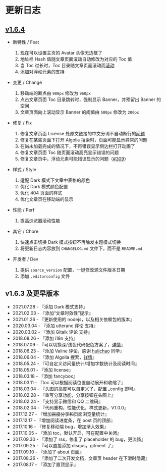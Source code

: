 # 更新日志

## [v1.6.4](https://github.com/fi3ework/hexo-theme-archer/pull/307)

- 新特性 / Feat

  1. 现在可以设置主页的 Avatar 头像无边框了
  2. 地址栏 Hash 值随文章页面滚动自动修改为对应的 Toc 值
  3. 当 Toc 过长时，Toc 目录随文章页面滚动而[滚动](https://github.com/fi3ework/hexo-theme-archer/projects/1#card-64443923)
  4. 添加对浮动元素的支持

- 变更 / Change

  1. 移动端的断点由 `980px` 修改为 `960px`
  2. 点击文章页面 Toc 目录跳转时，强制显示 Banner，并预留出 Banner 的空间
  3. 文章页面向上滚动显示 Banner 的阈值由 `500px` 修改为 `200px`

- 修复 / Fix

  1. 修复文章页面 License 处原文链接的中文分词不自动断行的[问题](https://github.com/fi3ework/hexo-theme-archer/issues/306#issuecomment-894640488)
  2. 修复在某些页面下打开 Algolia 搜索时，页面可能显示异常的问题
  3. 在尚未加载完成的情况下，不再错误显示侧边栏打开动画了
  4. 修复文章页面 Toc 随页面滚动高亮显示错误的问题
  5. 修复文章页中，浮动元素可能错误显示的问题（[#309](https://github.com/fi3ework/hexo-theme-archer/issues/309)）

- 样式 / Style

  1. 适配 Dark 模式下文章中表格的颜色
  2. 优化 Dark 模式颜色配置
  3. 优化 404 页面的样式
  4. 优化文章页在移动端的显示

- 性能 / Perf

  1. 提高浏览器滚动性能

- 其它 / Chore

  1. 快速点击切换 Dark 模式按钮不再触发主题模式切换
  2. 将更新日志内容放到 `CHANGELOG.md` 文件下，而不是 `README.md`

- 开发者 / Dev

  1. 提供 `source_version` 配置，一键修改源文件版本日期
  2. 添加 `.editorconfig` 文件

## v1.6.3 及更早版本

- 2021.07.28 - 『添加 Dark 模式支持』
- 2021.02.03 - 『添加“文章时效性”提示』
- 2021.01.26 - 『更新使用的 nodejs，以及相关依赖包的版本』
- 2020.03.04 - 『添加 utteranc 评论 支持』
- 2020.03.02 - 『添加 Gitalk 评论 支持』
- 2018.08.26 - 『添加 i18n 支持』
- 2018.07.09 - 『可以切换深/浅色代码配色方案了，[详情](https://github.com/fi3ework/hexo-theme-archer/wiki/%E5%88%87%E6%8D%A2%E4%BB%A3%E7%A0%81%E9%85%8D%E8%89%B2%E6%96%B9%E6%A1%88)』
- 2018.06.23 - 『添加 Valine 评论，感谢 [hulichao](https://github.com/fi3ework/hexo-theme-archer/issues/115) 同学』
- 2018.06.04 - 『添加 Algolia 搜索，[详情](https://github.com/fi3ework/hexo-theme-archer/wiki/%E5%90%AF%E7%94%A8-Algolia-%E6%90%9C%E7%B4%A2)』
- 2018.05.24 - 『可自定义访问量统计/增加字数统计及阅读时间』
- 2018.05.01 - 『添加 license』
- 2018.03.18 - 『添加 fancybox』
- 2018.03.11 - 『toc 可以根据阅读位置自动展开和收缩了』
- 2018.03.04 - 『头图的高度可以自定义了，配置 \_config 即可』
- 2018.02.28 - 『重写分享功能，分享按钮在头图上』
- 2018.02.24 - 『支持显示微信和 QQ 二维码』
- 2018.02.04 - 『代码重构，性能优化，样式更新，V1.0.0』
- 2017.12.27 - 『增加~~百度分享和~~页面浏览量统计』
- 2017.12.17 - 『增加阅读进度条，在 post 页的顶部』
- 2017.10.16 - 『修复移动端 bug，增加渐入效果』
- 2017.10.05 - 『添加 toc，默认开启，可在配置中关闭』
- 2017.09.30 - 『添加了 rss，修复了 placeholder 的 bug，更流畅』
- 2017.09.25 - 『可以直接添加 disqus，gitment 了』
- 2017.09.10 - 『添加了 about 页面』
- 2017.08.26 - 『添加了二次开发文档，文章页 header 在下滑时隐藏』
- 2017.08.17 - 『添加了置顶显示』
